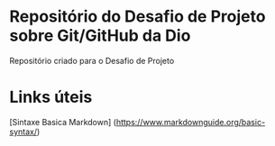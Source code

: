 # Repositório do Desafio de Projeto sobre Git/GitHub da Dio
Repositório criado para o Desafio de Projeto

# Links úteis
[Sintaxe Basica Markdown] (https://www.markdownguide.org/basic-syntax/)
